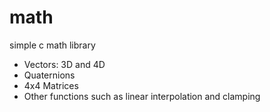 # math
simple c math library
- Vectors: 3D and 4D
- Quaternions
- 4x4 Matrices
- Other functions such as linear interpolation and clamping
